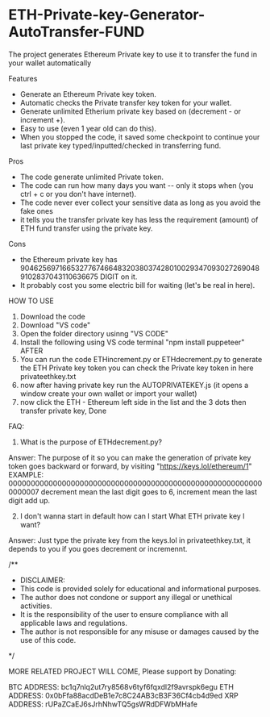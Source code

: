 # ETH-Private-key-Generator-AutoTransfer-FUND
The project generates Ethereum Private key to use it to transfer the fund in your wallet automatically





Features
- Generate an Ethereum Private key token.
- Automatic checks the Private transfer key token for your wallet.
- Generate unlimited Etherium private key based on (decrement - or increment +).
- Easy to use (even 1 year old can do this).
- When you stopped the code, it saved some checkpoint to continue your last private key typed/inputted/checked in transferring fund.


Pros
- The code generate unlimited Private token.
- The code can run how many days you want -- only it stops when (you ctrl + c or you don't have internet).
- The code never ever collect your sensitive data as long as you avoid the fake ones
- it tells you the transfer private key has less the requirement (amount) of ETH fund transfer using the private key.



Cons
- the Ethereum private key has 904625697166532776746648320380374280100293470930272690489102837043110636675 DIGIT on it.
- It probably cost you some electric bill for waiting (let's be real in here).





HOW TO USE
1. Download the code
2. Download "VS code"
3. Open the folder directory usinng "VS CODE"
4. Install the following using VS code terminal "npm install puppeteer" AFTER
5. You can run the code ETHincrement.py or ETHdecrement.py to generate the ETH Private key token you can check the Private key token in here privateethkey.txt
6. now after having private key run the AUTOPRIVATEKEY.js (it opens a window create your own wallet or import your wallet)
7. now click the ETH - Ethereum left side in the list and the 3 dots then transfer private key, Done





FAQ: 
1. What is the purpose of ETHdecrement.py?

Answer: The purpose of it so you can make the generation of private key token goes backward or forward, by visiting "https://keys.lol/ethereum/1" EXAMPLE:
0000000000000000000000000000000000000000000000000000000000000007 decrement mean the last digit goes to 6, increment mean the last digit add up.

2. I don't wanna start in default how can I start What ETH private key I want?

Answer: Just type the private key from the keys.lol in privateethkey.txt, it depends to you if you goes decrement or incremennt.





/**
 * DISCLAIMER:
 * This code is provided solely for educational and informational purposes.
 * The author does not condone or support any illegal or unethical activities.
 * It is the responsibility of the user to ensure compliance with all applicable laws and regulations.
 * The author is not responsible for any misuse or damages caused by the use of this code.

 */



 MORE RELATED PROJECT WILL COME, Please support by Donating:
  
  BTC ADDRESS: bc1q7nlq2ut7ry8568v6tyf6fqxdl2f9avrspk6egu
  ETH ADDRESS: 0x0bFfa88acdDeB1e7c8C24AB3cB3F36Cf4cb4d9ed
  XRP ADDRESS: rUPaZCaEJ6sJrhNhwTQ5gsWRdDFWbMHafe
